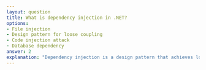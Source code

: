 ```yaml
---
layout: question
title: What is dependency injection in .NET?
options:
- File injection
- Design pattern for loose coupling
- Code injection attack
- Database dependency
answer: 2
explanation: "Dependency injection is a design pattern that achieves loose coupling by injecting dependencies rather than creating them directly."
---
```


